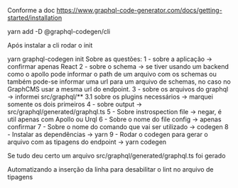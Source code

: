 
Conforme a doc https://www.graphql-code-generator.com/docs/getting-started/installation

yarn add -D @graphql-codegen/cli

Após instalar a cli rodar o init

yarn graphql-codegen init
Sobre as questões:
1 - sobre a aplicação -> confirmar apenas React
2 - sobre o schema -> se tiver usando um backend como o apollo pode informar o path de um arquivo com os schemas ou também pode-se informar uma url para um arquivo de schemas, no caso no GraphCMS usar a mesma url do endpoint.
3 - sobre os arquivos do graphql -> informei src/graphql/**
3.1 sobre os plugins necessários -> marquei somente os dois primeiros
4 - sobre output -> src/graphql/generated/graphql.ts
5 - Sobre instrospection file -> negar, é util apenas com Apollo ou Urql
6 - Sobre o nome do file config -> apenas confirmar
7 - Sobre o nome do comando que vai ser utilizado -> codegen
8 - Instalar as dependências -> yarn
9 - Rodar o codegen para gerar o arquivo com as tipagens do endpoint -> yarn codegen

Se tudo deu certo um arquivo src/graphql/generated/graphql.ts foi gerado

Automatizando a inserção da linha para desabilitar o lint no arquivo de tipagens

